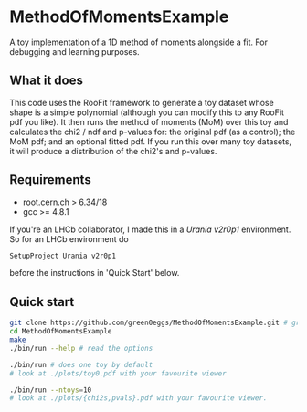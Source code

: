 MethodOfMomentsExample
======================

A toy implementation of a 1D method of moments alongside a fit.
For debugging and learning purposes.

What it does
------------
This code uses the RooFit framework to generate a toy dataset whose shape is a simple polynomial (although you can modify this to any RooFit pdf you like).
It then runs the method of moments (MoM) over this toy and calculates the chi2 / ndf and p-values for: the original pdf (as a control); the MoM pdf; and an optional fitted pdf.
If you run this over many toy datasets, it will produce a distribution of the chi2's and p-values.

Requirements
------------
* root.cern.ch > 6.34/18
* gcc >= 4.8.1

If you're an LHCb collaborator, I made this in a _Urania v2r0p1_ environment.
So for an LHCb environment do
```bash
SetupProject Urania v2r0p1
```
before the instructions in 'Quick Start' below.

Quick start
-----------
```bash
git clone https://github.com/green0eggs/MethodOfMomentsExample.git # grab this code
cd MethodOfMomentsExample
make
./bin/run --help # read the options
```


```bash
./bin/run # does one toy by default
# look at ./plots/toy0.pdf with your favourite viewer
```


```bash
./bin/run --ntoys=10
# look at ./plots/{chi2s,pvals}.pdf with your favourite viewer.
```
